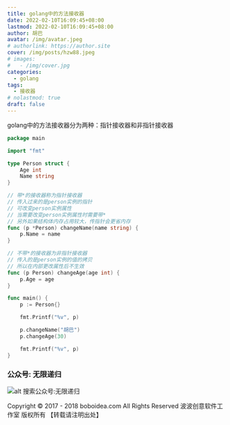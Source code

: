 ```yaml
---
title: golang中的方法接收器
date: 2022-02-10T16:09:45+08:00
lastmod: 2022-02-10T16:09:45+08:00
author: 胡巴
avatar: /img/avatar.jpeg
# authorlink: https://author.site
cover: /img/posts/hzw88.jpeg
# images:
#   - /img/cover.jpg
categories:
  - golang
tags:
  - 接收器
# nolastmod: true
draft: false
---
```


golang中的方法接收器分为两种：指针接收器和非指针接收器

<!--more-->

```go
package main

import "fmt"

type Person struct {
	Age int
	Name string
}

// 带*的接收器称为指针接收器
// 传入过来的是person实例的指针
// 可改变person实例属性
// 当需要改变person实例属性时需要带*
// 另外如果结构体内存占用较大，传指针会更省内存
func (p *Person) changeName(name string) {
	p.Name = name
}

// 不带*的接收器为非指针接收器
// 传入的是person实例的值的拷贝
// 所以在内部更改属性后不生效
func (p Person) changeAge(age int) {
	p.Age = age
}

func main() {
	p := Person{}

	fmt.Printf("%v", p)

	p.changeName("胡巴")
	p.changeAge(30)

	fmt.Printf("%v", p)
}
```

<!--qr_code-->

### 公众号: 无限递归

![alt 搜索公众号:无限递归](/img/gongzhonghao.jpeg "无限递归")

<!--declare-declare-->

Copyright &copy; 2017 - 2018 boboidea.com All Rights Reserved 波波创意软件工作室 版权所有 【转载请注明出处】
